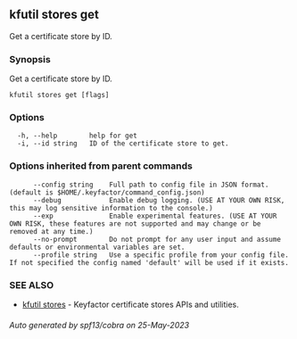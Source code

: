 ## kfutil stores get

Get a certificate store by ID.

### Synopsis

Get a certificate store by ID.

```
kfutil stores get [flags]
```

### Options

```
  -h, --help        help for get
  -i, --id string   ID of the certificate store to get.
```

### Options inherited from parent commands

```
      --config string    Full path to config file in JSON format. (default is $HOME/.keyfactor/command_config.json)
      --debug            Enable debug logging. (USE AT YOUR OWN RISK, this may log sensitive information to the console.)
      --exp              Enable experimental features. (USE AT YOUR OWN RISK, these features are not supported and may change or be removed at any time.)
      --no-prompt        Do not prompt for any user input and assume defaults or environmental variables are set.
      --profile string   Use a specific profile from your config file. If not specified the config named 'default' will be used if it exists.
```

### SEE ALSO

* [kfutil stores](kfutil_stores.md)	 - Keyfactor certificate stores APIs and utilities.

###### Auto generated by spf13/cobra on 25-May-2023
